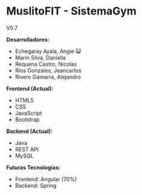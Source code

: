 # MuslitoFIT - SistemaGym

V0.7

**Desarrolladores:**
- Echegaray Ayala, Angie 😺
- Marin Silva, Daniella
- Requena Castro, Nicolas
- Rios Gonzales, Jeancarlos
- Rivero Gamarra, Alejandro

**Frontend (Actual):**
- HTML5
- CSS
- JavaScript
- Bootstrap

**Backend (Actual):**
- Java
- REST API
- MySQL

**Futuras Tecnologías:**
- Frontend: Angular (70%)
- Backend: Spring
